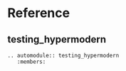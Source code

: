 # Reference

## testing_hypermodern

```{eval-rst}
.. automodule:: testing_hypermodern
   :members:
```
